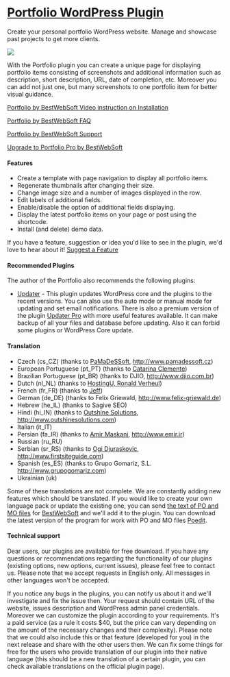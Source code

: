 <a href="http://bestwebsoft.com/products/portfolio/" target=_blank>Portfolio WordPress Plugin</a>
========================

Create your personal portfolio WordPress website. Manage and showcase past projects to get more clients.

<img src="http://bestwebsoft.com/wp-content/uploads/2014/09/portfolio-banner-website.jpg" />

<p>With the Portfolio plugin you can create a unique page for displaying portfolio items consisting of screenshots and additional information such as description, short description, URL, date of completion, etc.
Moreover you can add not just one, but many screenshots to one portfolio item for better visual guidance.</p>


<div class='video'></div>


<p><a href="http://www.youtube.com/watch?v=6xPYIttiJ8g">Portfolio by BestWebSoft Video instruction on Installation</a></p>

<p><a href="http://wordpress.org/plugins/portfolio/faq/">Portfolio by BestWebSoft FAQ</a></p>

<p><a href="http://support.bestwebsoft.com">Portfolio by BestWebSoft Support</a></p>

<p><a href="http://bestwebsoft.com/products/portfolio/?k=b97fe54507469c680b273a111ab11083">Upgrade to Portfolio Pro by BestWebSoft</a></p>

<h4>Features</h4>

<ul>
<li>Create a template with page navigation to display all portfolio items.</li>
<li>Regenerate thumbnails after changing their size.</li>
<li>Change image size and a number of images displayed in the row.</li>
<li>Edit labels of additional fields.</li>
<li>Enable/disable the option of additional fields displaying.</li>
<li>Display the latest portfolio items on your page or post using the shortcode.</li>
<li>Install (and delete) demo data.</li>
</ul>

<p>If you have a feature, suggestion or idea you'd like to see in the plugin, we'd love to hear about it! <a href="http://support.bestwebsoft.com/hc/en-us/requests/new">Suggest a Feature</a></p>

<h4>Recommended Plugins</h4>

<p>The author of the Portfolio also recommends the following plugins:</p>

<ul>
<li><a href="http://wordpress.org/plugins/updater/">Updater</a> - This plugin updates WordPress core and the plugins to the recent versions. You can also use the auto mode or manual mode for updating and set email notifications.
There is also a premium version of the plugin <a href="http://bestwebsoft.com/products/updater/?k=5c5c9083d339113b444b74b2cb3ecaa1">Updater Pro</a> with more useful features available. It can make backup of all your files and database before updating. Also it can forbid some plugins or WordPress Core update.</li>
</ul>

<h4>Translation</h4>

<ul>
<li>Czech (cs_CZ) (thanks to <a href="mailto:info@pamadessoft.cz">PaMaDeSSoft</a>, <a href="http://www.pamadessoft.cz" rel="nofollow">http://www.pamadessoft.cz</a>)</li>
<li>European Portuguese (pt_PT) (thanks to <a href="mailto:catarinavclemente@gmail.com">Catarina Clemente</a>)</li>
<li>Brazilian Portuguese (pt_BR) (thanks to DJIO, <a href="http://www.djio.com.br" rel="nofollow">http://www.djio.com.br</a>)</li>
<li>Dutch (nl_NL) (thanks to <a href="mailto:ronald@hostingu.nl">HostingU, Ronald Verheul</a>)</li>
<li>French (fr_FR) (thanks to <a href="mailto:paillat.jeff@gmail.com">Jeff</a>)</li>
<li>German (de_DE) (thanks to Felix Griewald, <a href="http://www.felix-griewald.de" rel="nofollow">http://www.felix-griewald.de</a>)</li>
<li>Hebrew (he_IL) (thanks to Sagive SEO)</li>
<li>Hindi (hi_IN) (thanks to <a href="mailto:ash.pr@outshinesolutions.com">Outshine Solutions</a>, <a href="http://www.outshinesolutions.com" rel="nofollow">http://www.outshinesolutions.com</a>)</li>
<li>Italian (it_IT)</li>
<li>Persian (fa_IR) (thanks to <a href="mailto:AmirMaskani@gmail.com">Amir Maskani</a>, <a href="http://www.emir.ir" rel="nofollow">http://www.emir.ir</a>)</li>
<li>Russian (ru_RU)</li>
<li>Serbian (sr_RS) (thanks to <a href="mailto:ognjend@firstsiteguide.com">Ogi Djuraskovic</a>, <a href="http://www.firstsiteguide.com" rel="nofollow">http://www.firstsiteguide.com</a>)</li>
<li>Spanish (es_ES) (thanks to Grupo Gomariz, S.L. <a href="http://www.grupogomariz.com" rel="nofollow">http://www.grupogomariz.com</a>)</li>
<li>Ukrainian (uk)</li>
</ul>

<p>Some of these translations are not complete. We are constantly adding new features which should be translated. If you would like to create your own language pack or update the existing one, you can send <a href="http://codex.wordpress.org/Translating_WordPress">the text of PO and MO files</a> for <a href="http://support.bestwebsoft.com/hc/en-us/requests/new">BestWebSoft</a> and we'll add it to the plugin. You can download the latest version of the program for work with PO and MO files  <a href="http://www.poedit.net/download.php">Poedit</a>.</p>

<h4>Technical support</h4>

<p>Dear users, our plugins are available for free download. If you have any questions or recommendations regarding the functionality of our plugins (existing options, new options, current issues), please feel free to contact us. Please note that we accept requests in English only. All messages in other languages won't be accepted.</p>

<p>If you notice any bugs in the plugins, you can notify us about it and we'll investigate and fix the issue then. Your request should contain URL of the website, issues description and WordPress admin panel credentials.
Moreover we can customize the plugin according to your requirements. It's a paid service (as a rule it costs $40, but the price can vary depending on the amount of the necessary changes and their complexity). Please note that we could also include this or that feature (developed for you) in the next release and share with the other users then.
We can fix some things for free for the users who provide translation of our plugin into their native language (this should be a new translation of a certain plugin, you can check available translations on the official plugin page).</p>